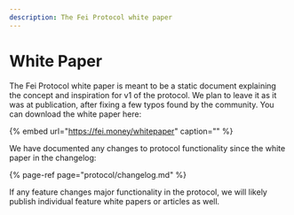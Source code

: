 ```yaml
---
description: The Fei Protocol white paper
---
```


# White Paper

The Fei Protocol white paper is meant to be a static document explaining the concept and inspiration for v1 of the protocol. We plan to leave it as it was at publication, after fixing a few typos found by the community. You can download the white paper here:

{% embed url="https://fei.money/whitepaper" caption="" %}

We have documented any changes to protocol functionality since the white paper in the changelog:

{% page-ref page="protocol/changelog.md" %}

If any feature changes major functionality in the protocol, we will likely publish individual feature white papers or articles as well.

